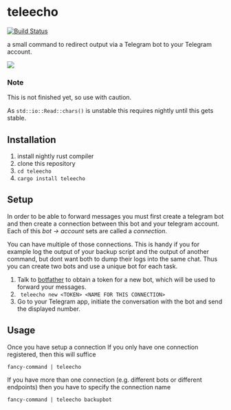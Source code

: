 # teleecho

[![Build Status](https://travis-ci.org/inosms/teleecho.svg?branch=master)](https://travis-ci.org/inosms/teleecho)

a small command to redirect output via a Telegram bot to your Telegram account.

![](https://dl.dropboxusercontent.com/u/36945131/out.gif)


### Note
This is not finished yet, so use with caution.

As `std::io::Read::chars()` is unstable this requires nightly until this gets stable.


## Installation

1. install nightly rust compiler
2. clone this repository
3. ```cd teleecho``` 
4. ```cargo install teleecho```

## Setup

In order to be able to forward messages you must first create a telegram bot and then create a connection between this bot and your telegram account.
Each of this _bot -> account_ sets are called a _connection_.

You can have multiple of those connections. This is handy if you for example log the output of your backup script and the output of another command, but dont want both to dump their logs into the same chat. Thus you can create two bots and use a unique bot for each task.


1. Talk to [botfather](https://telegram.me/botfather) to obtain a token for a new bot, which will be used to forward your messages.
2. ``` teleecho new <TOKEN> <NAME FOR THIS CONNECTION>```
3. Go to your Telegram app, initiate the conversation with the bot and send the displayed number.

## Usage

Once you have setup a connection
If you only have one connection registered, then this will suffice

```
fancy-command | teleecho
```

If you have more than one connection (e.g. different bots or different endpoints) then you have to specify the connection name
```
fancy-command | teleecho backupbot
```
